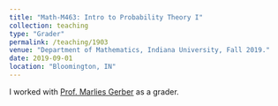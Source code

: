 ```yaml
---
title: "Math-M463: Intro to Probability Theory I"
collection: teaching
type: "Grader"
permalink: /teaching/1903
venue: "Department of Mathematics, Indiana University, Fall 2019."
date: 2019-09-01
location: "Bloomington, IN"
---
```


I worked with [Prof. Marlies Gerber](https://math.indiana.edu/about/faculty/gerber-marlies.html) as a grader.

